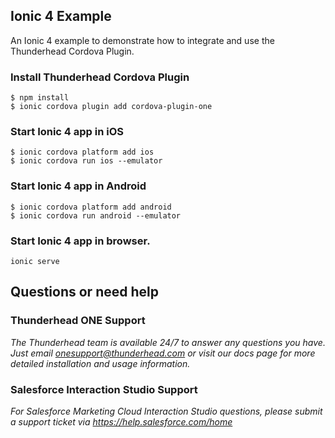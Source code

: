 ## Ionic 4 Example 

An Ionic 4 example to demonstrate how to integrate and use the Thunderhead Cordova Plugin.

### Install Thunderhead Cordova Plugin
```
$ npm install
$ ionic cordova plugin add cordova-plugin-one
```

### Start Ionic 4 app in iOS

```
$ ionic cordova platform add ios
$ ionic cordova run ios --emulator
```

### Start Ionic 4 app in Android

```
$ ionic cordova platform add android
$ ionic cordova run android --emulator
```

### Start Ionic 4 app in browser.
```
ionic serve
```

## Questions or need help

### Thunderhead ONE Support
_The Thunderhead team is available 24/7 to answer any questions you have. Just email onesupport@thunderhead.com or visit our docs page for more detailed installation and usage information._


### Salesforce Interaction Studio Support
_For Salesforce Marketing Cloud Interaction Studio questions, please submit a support ticket via https://help.salesforce.com/home_
